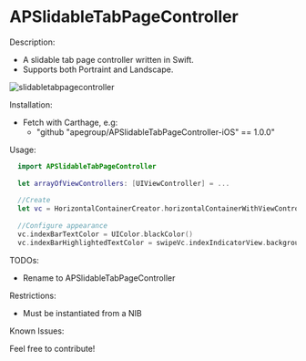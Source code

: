 # APSlidableTabPageController

Description:
- A slidable tab page controller written in Swift. 
- Supports both Portraint and Landscape.

![slidabletabpagecontroller](https://cloud.githubusercontent.com/assets/16682908/12745471/ac8c307e-c999-11e5-83e1-455f949cc4d6.gif)

Installation:
- Fetch with Carthage, e.g:
  - "github "apegroup/APSlidableTabPageController-iOS" == 1.0.0"

Usage:
```swift
  import APSlidableTabPageController
  
  let arrayOfViewControllers: [UIViewController] = ...
  
  //Create
  let vc = HorizontalContainerCreator.horizontalContainerWithViewControllers(arrayOfViewControllers)
  
  //Configure appearance
  vc.indexBarTextColor = UIColor.blackColor()
  vc.indexBarHighlightedTextColor = swipeVc.indexIndicatorView.backgroundColor!
  ```

TODOs:
- Rename to APSlidableTabPageController

Restrictions:
- Must be instantiated from a NIB


Known Issues:


Feel free to contribute!
